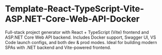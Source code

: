 # Template-React-TypeScript-Vite-ASP.NET-Core-Web-API-Docker
Full-stack project generator with React + TypeScript (Vite) frontend and ASP.NET Core Web API backend. Includes Docker support, Swagger UI, VS Code launch configs, and both dev &amp; prod modes. Ideal for building modern SPAs with .NET backend and Vite-powered frontend.
